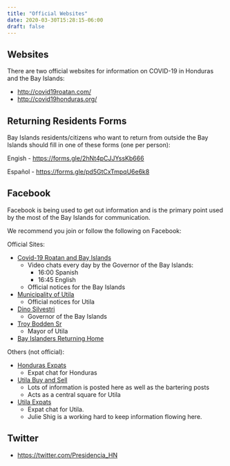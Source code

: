 ```yaml
---
title: "Official Websites"
date: 2020-03-30T15:28:15-06:00
draft: false
---
```


Websites
--------

There are two official websites for information on COVID-19 in Honduras and the
Bay Islands:

* http://covid19roatan.com/
* http://covid19honduras.org/

Returning Residents Forms
-------------------------

Bay Islands residents/citizens who want to return from outside the Bay Islands
should fill in one of these forms (one per person):

Engish - https://forms.gle/2hNt4pCJJYssKb666

Español - https://forms.gle/pd5GtCxTmpqU6e6k8

Facebook
--------

Facebook is being used to get out information and is the primary point used by
the most of the Bay Islands for communication.

We recommend you join or follow the following on Facebook:

Official Sites:
* [Covid-19 Roatan and Bay Islands](https://m.facebook.com/Covid19Roatan/)
  * Video chats every day by the Governor of the Bay Islands:
    * 16:00 Spanish
    * 16:45 English
  * Official notices for the Bay Islands
* [Municipality of Utila](https://www.facebook.com/Municipalidad-de-Utila-328195770717532/)
  * Official notices for Utila
* [Dino Silvestri](https://www.facebook.com/dinogsilvestri/)
  * Governor of the Bay Islands
* [Troy Bodden Sr](https://www.facebook.com/TroyBoddenSr/)
  * Mayor of Utila
* [Bay Islanders Returning Home](https://www.facebook.com/groups/1508950895945539)

Others (not official):
* [Honduras Expats](https://www.facebook.com/groups/923940754323275/)
  * Expat chat for Honduras
* [Utila Buy and Sell](https://www.facebook.com/groups/116804641783120/)
  * Lots of information is posted here as well as the bartering posts
  * Acts as a central square for Utila
* [Utila Expats](https://www.facebook.com/groups/utilaexpats/)
  * Expat chat for Utila.
  * Julie Shig is a working hard to keep information flowing here.

Twitter
-------

* https://twitter.com/Presidencia_HN
